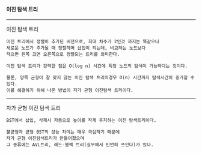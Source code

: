 <h4> 이진 탐색 트리 </h4>

---

이진 탐색 트리
    
    이진 트리에서 정렬이 추가된 버전으로, 최대 차수가 2인것 까지는 똑같으나
    새로운 노드가 추가될 때 정렬하며 삽입이 되는데, 비교하는 노드보다
    작으면 왼쪽 크면 오른쪽으로 정렬되는 트리를 의미한다.
    
    이진 탐색 트리가 강력한 점은 O(log n) 시간에 특정 노드의 탐색이 가능하다는 것이다.
    
    물론, 양쪽 균형이 잘 맞지 않는 이진 탐색 트리의경우 O(n) 시간까지 탐색시간이 증가할 수 있다.
    이를 해결하기 위해 나온 방법이 자가 균형 이진탐색 트리이다.

---

자가 균형 이진 탐색 트리

    BST에서 삽입, 삭제시 자동으로 높이를 작게 유지하는 이진 탐색트리이다.

    불균형과 균형 BST의 성능 차이는 매우 극심하기 때문에
    자가 균형 이진탐색트리가 만들어졌으며
    그 종류에는 AVL트리, 레드-블랙 트리(실무에서 빈번히 쓰인다)가 있다.